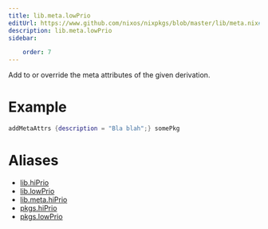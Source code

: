 ```yaml
---
title: lib.meta.lowPrio
editUrl: https://www.github.com/nixos/nixpkgs/blob/master/lib/meta.nix#L21C28
description: lib.meta.lowPrio
sidebar:

    order: 7
---
```


Add to or override the meta attributes of the given
derivation.

# Example

```nix
addMetaAttrs {description = "Bla blah";} somePkg
```


# Aliases

- [lib.hiPrio](/reference/libhiPrio)
- [lib.lowPrio](/reference/liblowPrio)
- [lib.meta.hiPrio](/reference/libmeta.hiPrio)
- [pkgs.hiPrio](/reference/pkgshiPrio)
- [pkgs.lowPrio](/reference/pkgslowPrio)


